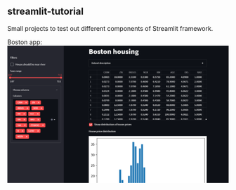 ## streamlit-tutorial

Small projects to test out different components of Streamlit framework.

Boston app:
![Output image](images/boston.PNG?raw=true "Boston App")
